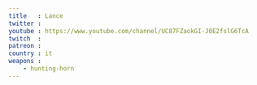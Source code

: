 ```yaml
---
title   : Lance 
twitter : 
youtube : https://www.youtube.com/channel/UC87FZaokGI-J0E2fslG6TcA
twitch  : 
patreon : 
country : it
weapons :
    - hunting-horn
---
```


